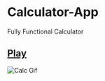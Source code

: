 # Calculator-App
Fully Functional Calculator

## [Play](https://aashutoshdubey0.github.io/Calculator-App/)

![Calc Gif](https://user-images.githubusercontent.com/83122406/178220530-415e1a8d-fc98-4fc0-a4ed-adbde5bdb494.gif)



